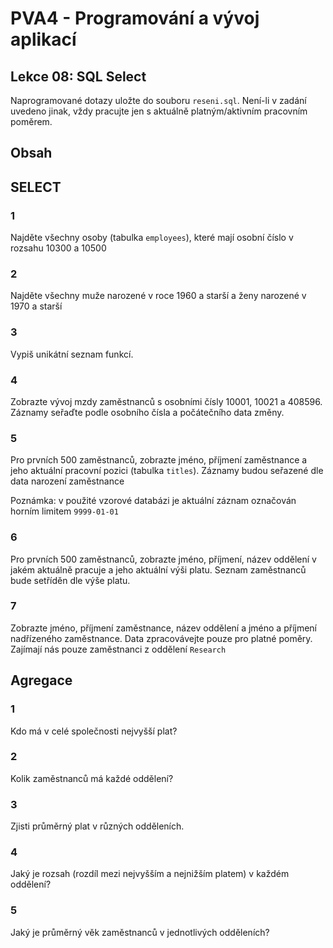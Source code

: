 # PVA4 - Programování a vývoj aplikací
## Lekce 08: SQL Select

Naprogramované dotazy uložte do souboru `reseni.sql`. Není-li v zadání uvedeno jinak, vždy pracujte jen s aktuálně platným/aktivním pracovním poměrem.

## Obsah

## SELECT

### 1 
Najděte všechny osoby (tabulka `employees`), které mají osobní číslo v rozsahu 10300 a 10500

### 2
Najděte všechny muže narozené v roce 1960 a starší a ženy narozené v 1970 a starší

### 3
Vypiš unikátní seznam funkcí.

### 4
Zobrazte vývoj mzdy zaměstnanců s osobními čísly 10001, 10021 a 408596.
Záznamy seřaďte podle osobního čísla a počátečního data změny.

### 5
Pro prvních 500 zaměstnanců, zobrazte jméno, příjmení zaměstnance a jeho aktuální pracovní pozici (tabulka `titles`). Záznamy budou seřazené dle data narození zaměstnance

Poznámka: v použité vzorové databázi je aktuální záznam označován horním limitem `9999-01-01`

### 6
Pro prvních 500 zaměstnanců, zobrazte jméno, příjmení, název oddělení v jakém aktuálně pracuje a jeho aktuální výši platu. Seznam zaměstnanců bude setříděn dle výše platu.

### 7
Zobrazte jméno, příjmení zaměstnance, název oddělení a jméno a příjmení nadřízeného zaměstnance. Data zpracovávejte pouze pro platné poměry. Zajímají nás pouze zaměstnanci z oddělení `Research`

## Agregace

### 1
Kdo má v celé společnosti nejvyšší plat?

### 2
Kolik zaměstnanců má každé oddělení?

### 3
Zjisti průměrný plat v různých odděleních.

### 4
Jaký je rozsah (rozdíl mezi nejvyšším a nejnižším platem) v každém oddělení?

### 5
Jaký je průměrný věk zaměstnanců v jednotlivých odděleních?
